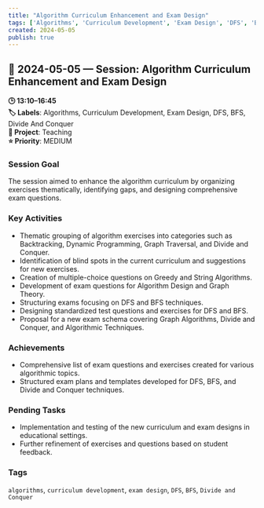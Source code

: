 ```yaml
---
title: "Algorithm Curriculum Enhancement and Exam Design"
tags: ['Algorithms', 'Curriculum Development', 'Exam Design', 'DFS', 'BFS', 'Divide And Conquer']
created: 2024-05-05
publish: true
---
```


## 📅 2024-05-05 — Session: Algorithm Curriculum Enhancement and Exam Design

**🕒 13:10–16:45**  
**🏷️ Labels**: Algorithms, Curriculum Development, Exam Design, DFS, BFS, Divide And Conquer  
**📂 Project**: Teaching  
**⭐ Priority**: MEDIUM  


### Session Goal
The session aimed to enhance the algorithm curriculum by organizing exercises thematically, identifying gaps, and designing comprehensive exam questions.

### Key Activities
- Thematic grouping of algorithm exercises into categories such as Backtracking, Dynamic Programming, Graph Traversal, and Divide and Conquer.
- Identification of blind spots in the current curriculum and suggestions for new exercises.
- Creation of multiple-choice questions on Greedy and String Algorithms.
- Development of exam questions for Algorithm Design and Graph Theory.
- Structuring exams focusing on DFS and BFS techniques.
- Designing standardized test questions and exercises for DFS and BFS.
- Proposal for a new exam schema covering Graph Algorithms, Divide and Conquer, and Algorithmic Techniques.

### Achievements
- Comprehensive list of exam questions and exercises created for various algorithmic topics.
- Structured exam plans and templates developed for DFS, BFS, and Divide and Conquer techniques.

### Pending Tasks
- Implementation and testing of the new curriculum and exam designs in educational settings.
- Further refinement of exercises and questions based on student feedback.

### Tags
`algorithms`, `curriculum development`, `exam design`, `DFS`, `BFS`, `Divide and Conquer`

